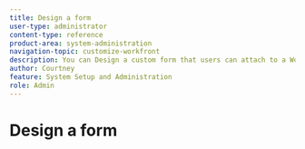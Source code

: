 ```yaml
---
title: Design a form
user-type: administrator
content-type: reference
product-area: system-administration
navigation-topic: customize-workfront
description: You can Design a custom form that users can attach to a Workfront object. Users who work on the object can fill out the custom form to supply information about the object.
author: Courtney
feature: System Setup and Administration
role: Admin
---
```

# Design a form

